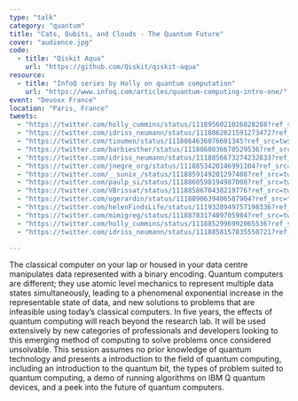 ```yaml
---
type: "talk"
category: "quantum"
title: "Cats, Qubits, and Clouds - The Quantum Future"
cover: "audience.jpg"
code:
  - title: "Qiskit Aqua"
    url: "https://github.com/Qiskit/qiskit-aqua"
resource:
  - title: "InfoQ series by Holly on quantum computation"
    url: "https://www.infoq.com/articles/quantum-computing-intro-one/"
event: "Devoxx France"
location: "Paris, France"
tweets:
  - "https://twitter.com/holly_cummins/status/1118956021026828288?ref_src=twsrc%5Etfw"
  - "https://twitter.com/idriss_neumann/status/1118862821591273472?ref_src=twsrc%5Etfw"
  - "https://twitter.com/tioumen/status/1118864636076601345?ref_src=twsrc%5Etfw"
  - "https://twitter.com/barbiesther/status/1118860836670529536?ref_src=twsrc%5Etfw"
  - "https://twitter.com/idriss_neumann/status/1118856673274232833?ref_src=twsrc%5Etfw"
  - "https://twitter.com/jnegre_org/status/1118853420146991104?ref_src=twsrc%5Etfw"
  - "https://twitter.com/__sunix_/status/1118859149201297408?ref_src=twsrc%5Etfw"
  - "https://twitter.com/paulp_si/status/1118860598194987008?ref_src=twsrc%5Etfw"
  - "https://twitter.com/VBrissat/status/1118858670438219776?ref_src=twsrc%5Etfw"
  - "https://twitter.com/ogerardin/status/1118890639406587904?ref_src=twsrc%5Etfw"
  - "https://twitter.com/helenFindsLife/status/1119328949757198336?ref_src=twsrc%5Etfw"
  - "https://twitter.com/mimigreg/status/1118878317409705984?ref_src=twsrc%5Etfw"
  - "https://twitter.com/holly_cummins/status/1118852996992065536?ref_src=twsrc%5Etfw"
  - "https://twitter.com/idriss_neumann/status/1118858157835550721?ref_src=twsrc%5Etfw"

---
```

The classical computer on your lap or housed in your data centre manipulates data represented with a binary encoding. Quantum computers are different; they use atomic level mechanics to represent multiple data states simultaneously, leading to a phenomenal exponential increase in the representable state of data, and new solutions to problems that are infeasible using today’s classical computers. In five years, the effects of quantum computing will reach beyond the research lab. It will be used extensively by new categories of professionals and developers looking to this emerging method of computing to solve problems once considered unsolvable.
This session assumes no prior knowledge of quantum technology and presents a introduction to the field of quantum computing, including an introduction to the quantum bit, the types of problem suited to quantum computing, a demo of running algorithms on IBM Q quantum devices, and a peek into the future of quantum computers.
